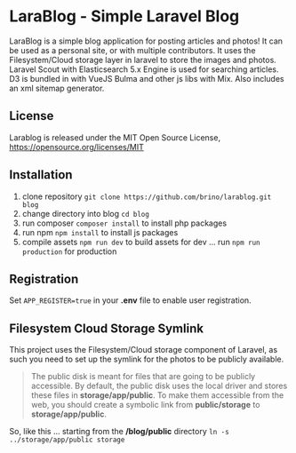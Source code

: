# LaraBlog - Simple Laravel Blog

LaraBlog is a simple blog application for posting articles and photos! It can be used as a personal site, or with multiple contributors.
It uses the Filesystem/Cloud storage layer in laravel to store the images and photos. Laravel Scout with Elasticsearch 5.x Engine is used for searching articles. D3 is bundled in with VueJS Bulma and 
other js libs with Mix. Also includes an xml sitemap generator.

## License

Larablog is released under the MIT Open Source License, <https://opensource.org/licenses/MIT>

## Installation

1. clone repository `git clone https://github.com/brino/larablog.git blog`
2. change directory into blog `cd blog`
2. run composer `composer install` to install php packages
3. run npm `npm install` to install js packages
4. compile assets `npm run dev` to build assets for dev ... run `npm run production` for production

## Registration

Set `APP_REGISTER=true` in your **.env** file to enable user registration.

## Filesystem Cloud Storage Symlink

This project uses the Filesystem/Cloud storage component of Laravel, as such you need to set up the symlink for the photos to be publicly available.

> The public disk is meant for files that are going to be publicly accessible. By default, the public disk uses the local 
> driver and stores these files in **storage/app/public**. To make them accessible from the web, you should create a symbolic 
> link from **public/storage** to **storage/app/public**.

So, like this ... starting from the **/blog/public** directory `ln -s ../storage/app/public storage`
